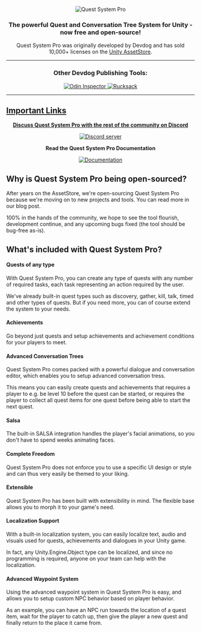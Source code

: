 <p align="center">
    <img src="https://i.imgur.com/euMeL9W.png" alt="Quest System Pro">
</p>
<h3 align="center" style="text-align:center;">
	The powerful Quest and Conversation Tree System for Unity - now free and open-source!
</h3>
<p align="center">
	Quest System Pro was originally developed by Devdog and has sold 10,000+ licenses on the <a href="https://assetstore.unity.com/publishers/3727">Unity AssetStore</a>.
</p>

<hr>

<h3 align="center" style="text-align:center;">
	Other Devdog Publishing Tools:
</h3>
<p align="center">	
	<a href="https://odininspector.com" target="_blank">
		<img src="https://i.imgur.com/mIPtgxG.png" alt="Odin Inspector">
	</a>
	<a href="https://assetstore.unity.com/packages/templates/systems/rucksack-ultimate-inventory-system-114921" target="_blank">
		<img src="https://i.imgur.com/IxKDtuv.png" alt="Rucksack">
</p>
<hr>

## Important Links
<p align="center">
	<b>Discuss Quest System Pro with the rest of the community on Discord</b></p>
<p align="center">
	<a href="https://discord.gg/AgDmStu">
		<img src="https://discordapp.com/api/guilds/355444042009673728/embed.png" alt="Discord server"></a></p>

<p align="center">
	<b>Read the Quest System Pro Documentation</b></p>
<p align="center">
	<a href="https://quest-system-pro-docs.readthedocs.io/en/latest/">
		<img src="https://i.imgur.com/0uTxaXy.png" alt="Documentation"></a></p>

## Why is Quest System Pro being open-sourced?

After years on the AssetStore, we're open-sourcing Quest System Pro because we're moving on to new projects and tools. You can read more in our blog post.

100% in the hands of the community, we hope to see the tool flourish, development continue, and any upcoming bugs fixed (the tool should be bug-free as-is).

## What's included with Quest System Pro?

#### Quests of any type
With Quest System Pro, you can create any type of quests with any number of required tasks, each task representing an action required by the user.

We've already built-in quest types such as discovery, gather, kill, talk, timed and other types of quests. But if you need more, you can of course extend the system to your needs.

#### Achievements
Go beyond just quests and setup achievements and achievement conditions for your players to meet. 

#### Advanced Conversation Trees
Quest System Pro comes packed with a powerful dialogue and conversation editor, which enables you to setup advanced conversation tress.

This means you can easily create quests and achievements that requires a player to e.g. be level 10 before the quest can be started, or requires the player to collect all quest items for one quest before being able to start the next quest.

#### Salsa
The built-in SALSA integration handles the player's facial animations, so you don't have to spend weeks animating faces.

#### Complete Freedom
Quest System Pro does not enforce you to use a specific UI design or style and can thus very easily be themed to your liking.

#### Extensible
Quest System Pro has been built with extensibility in mind. The flexible base allows you to morph it to your game's need.

#### Localization Support
With a built-in localization system, you can easily localize text, audio and visuals used for quests, achievements and dialogues in your Unity game.

In fact, any Unity.Engine.Object type can be localized, and since no programming is required, anyone on your team can help with the localization.

#### Advanced Waypoint System
Using the advanced waypoint system in Quest System Pro is easy, and allows you to setup custom NPC behavior based on player behavior.

As an example, you can have an NPC run towards the location of a quest item, wait for the player to catch up, then give the player a new quest and finally return to the place it came from.
